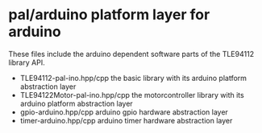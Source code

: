 # pal/arduino platform layer for arduino

These files include the arduino dependent software parts of the TLE94112 library API.

* TLE94112-pal-ino.hpp/cpp the basic library with its arduino platform abstraction layer
* TLE94122Motor-pal-ino.hpp/cpp the motorcontroller library with its arduino platform abstraction layer
* gpio-arduino.hpp/cpp arduino gpio hardware abstraction layer
* timer-arduino.hpp/cpp arduino timer hardware abstraction layer
